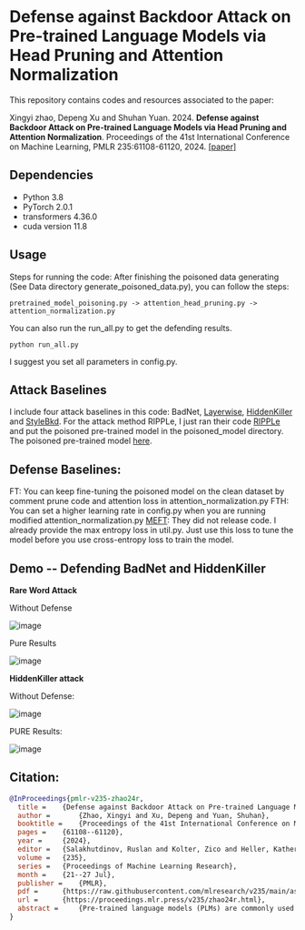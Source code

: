 # **Defense against Backdoor Attack on Pre-trained Language Models via Head Pruning and Attention Normalization**

This repository contains codes and resources associated to the paper: 

Xingyi zhao, Depeng Xu and Shuhan Yuan. 2024. **Defense against Backdoor Attack on Pre-trained Language Models via Head Pruning and Attention Normalization**. Proceedings of the 41st International Conference on Machine Learning, PMLR 235:61108-61120, 2024. [[paper]](https://proceedings.mlr.press/v235/zhao24r.html)

## Dependencies
* Python 3.8
* PyTorch 2.0.1
* transformers 4.36.0
* cuda version 11.8

## Usage
Steps for running the code: 
After finishing the poisoned data generating (See Data directory generate_poisoned_data.py), you can follow the steps:
```
pretrained_model_poisoning.py -> attention_head_pruning.py -> attention_normalization.py
```
You can also run the run_all.py to get the defending results.
```
python run_all.py
```
I suggest you set all parameters in config.py.

## Attack Baselines
I include four attack baselines in this code: BadNet, [Layerwise](https://aclanthology.org/2021.emnlp-main.241/), [HiddenKiller](https://aclanthology.org/2021.acl-long.37/) and [StyleBkd](https://aclanthology.org/2021.emnlp-main.374/). For the attack method RIPPLe, I just ran their code [RIPPLe](https://github.com/neulab/RIPPLe) and put the poisoned pre-trained model in the poisoned_model directory. The poisoned pre-trained model [here](https://drive.google.com/drive/folders/1HqBIbh8uPkgjASVgBqoVg7E1_8nXbqx-?usp=drive_link).

## Defense Baselines:
FT: You can keep fine-tuning the poisoned model on the clean dataset by comment prune code and attention loss in attention_normalization.py
FTH: You can set a higher learning rate in config.py when you are running modified attention_normalization.py
[MEFT](https://aclanthology.org/2023.findings-acl.237.pdf): They did not release code. I already provide the max entropy loss in util.py. Just use this loss to tune the model before you use cross-entropy loss
to train the model.

## Demo -- Defending BadNet and HiddenKiller

**Rare Word Attack**

Without Defense

![image](https://github.com/user-attachments/assets/67c00617-403d-4185-8b77-cab651bda90a)


Pure Results

![image](https://github.com/user-attachments/assets/fa5393d9-9a3a-4464-82cc-c14e1873a5f9)


**HiddenKiller attack**

Without Defense: 

![image](https://github.com/user-attachments/assets/f5c9f0a7-56cb-42f3-8a48-8659a347d633)

PURE Results:

![image](https://github.com/user-attachments/assets/2b1c8d68-6aba-4bb0-80ca-07f6762edb94)


## Citation:
```bibtex
@InProceedings{pmlr-v235-zhao24r,
  title = 	 {Defense against Backdoor Attack on Pre-trained Language Models via Head Pruning and Attention Normalization},
  author =       {Zhao, Xingyi and Xu, Depeng and Yuan, Shuhan},
  booktitle = 	 {Proceedings of the 41st International Conference on Machine Learning},
  pages = 	 {61108--61120},
  year = 	 {2024},
  editor = 	 {Salakhutdinov, Ruslan and Kolter, Zico and Heller, Katherine and Weller, Adrian and Oliver, Nuria and Scarlett, Jonathan and Berkenkamp, Felix},
  volume = 	 {235},
  series = 	 {Proceedings of Machine Learning Research},
  month = 	 {21--27 Jul},
  publisher =    {PMLR},
  pdf = 	 {https://raw.githubusercontent.com/mlresearch/v235/main/assets/zhao24r/zhao24r.pdf},
  url = 	 {https://proceedings.mlr.press/v235/zhao24r.html},
  abstract = 	 {Pre-trained language models (PLMs) are commonly used for various downstream natural language processing tasks via fine-tuning. However, recent studies have demonstrated that PLMs are vulnerable to backdoor attacks, which can mislabel poisoned samples to target outputs even after a vanilla fine-tuning process. The key challenge for defending against the backdoored PLMs is that end users who adopt the PLMs for their downstream tasks usually do not have any knowledge about the attacking strategies, such as triggers. To tackle this challenge, in this work, we propose a backdoor mitigation approach, PURE, via head pruning and normalization of attention weights. The idea is to prune the attention heads that are potentially affected by poisoned texts with only clean texts on hand and then further normalize the weights of remaining attention heads to mitigate the backdoor impacts. We conduct experiments to defend against various backdoor attacks on the classification task. The experimental results show the effectiveness of PURE in lowering the attack success rate without sacrificing the performance on clean texts.}
}






